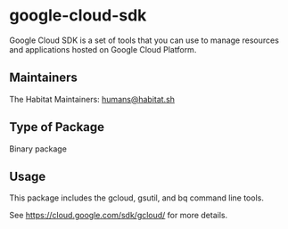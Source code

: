 # google-cloud-sdk

Google Cloud SDK is a set of tools that you can use to manage resources and applications hosted on Google Cloud Platform.

## Maintainers

The Habitat Maintainers: <humans@habitat.sh>

## Type of Package

Binary package

## Usage

This package includes the gcloud, gsutil, and bq command line tools.

See https://cloud.google.com/sdk/gcloud/ for more details.
